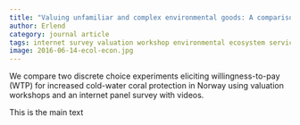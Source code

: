 ```yaml
---
title: "Valuing unfamiliar and complex environmental goods: A comparison of valuation workshops and internet panel surveys with videos"
author: Erlend
category: journal article
tags: internet survey valuation workshop environmental ecosystem services
image: 2016-06-14-ecol-econ.jpg
---
```


We compare two discrete choice experiments eliciting willingness-to-pay (WTP) for increased cold-water coral protection in Norway using valuation workshops and an internet panel survey with videos. 

This is the main text